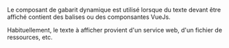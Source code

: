 Le composant de gabarit dynamique est utilisé lorsque du texte devant être affiché contient des balises ou des componsantes VueJs.

Habituellement, le texte à afficher provient d'un service web, d'un fichier de ressources, etc.
